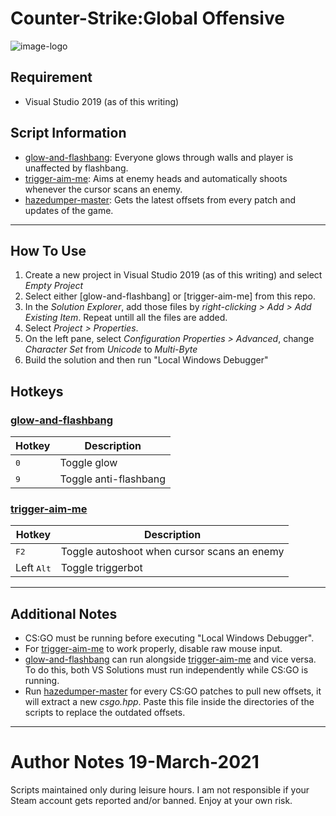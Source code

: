 # Counter-Strike:Global Offensive 
![image-logo](https://i.ibb.co/TLB5Hk4/4ce9e1f2403bc1a13118ab2e2dda6d47-1-1-30.jpg)

## Requirement
* Visual Studio 2019 (as of this writing)

## Script Information
* [glow-and-flashbang](glow-and-flashbang): Everyone glows through walls and player is unaffected by flashbang.
* [trigger-aim-me](trigger-aim-me): Aims at enemy heads and automatically shoots whenever the cursor scans an enemy.
* [hazedumper-master](hazedumper-master): Gets the latest offsets from every patch and updates of the game.

---
## How To Use
1. Create a new project in Visual Studio 2019 (as of this writing) and select *Empty Project*
2. Select either [glow-and-flashbang] or [trigger-aim-me] from this repo.
3. In the *Solution Explorer*, add those files by *right-clicking > Add > Add Existing Item*. Repeat untill all the files are added.
4. Select *Project > Properties*.
5. On the left pane, select *Configuration Properties > Advanced*, change *Character Set* from *Unicode* to *Multi-Byte*
6. Build the solution and then run "Local Windows Debugger"

## Hotkeys
### [glow-and-flashbang](glow-and-flashbang)
| Hotkey        | Description           |
| ------------- | --------------------- |
| <kbd>0</kbd>  | Toggle glow           |
| <kbd>9</kbd>  | Toggle anti-flashbang |

### [trigger-aim-me](trigger-aim-me)
| Hotkey                | Description                                 |
| -------------         | ------------------------------------------- |
| <kbd>F2</kbd>         | Toggle autoshoot when cursor scans an enemy |
| Left <kbd>Alt</kbd>   | Toggle triggerbot                           |

---
## Additional Notes
* CS:GO must be running before executing "Local Windows Debugger".
* For [trigger-aim-me](trigger-aim-me) to work properly, disable raw mouse input.
* [glow-and-flashbang](glow-and-flashbang) can run alongside [trigger-aim-me](trigger-aim-me) and vice versa. To do this, both VS Solutions must run independently while CS:GO is running.
* Run [hazedumper-master](hazedumper-master) for every CS:GO patches to pull new offsets, it will extract a new *csgo.hpp*. Paste this file inside the directories of the scripts to replace the outdated offsets.

---
# Author Notes 19-March-2021
Scripts maintained only during leisure hours. I am not responsible if your Steam account gets reported and/or banned. Enjoy at your own risk.
